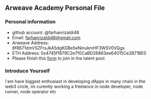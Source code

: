 ## Arweave Academy Personal File

### Personal information

- github account: @farhanrizaldi48
- Email: farhanrizaldi48@gmail.com
- Arweave Address: 8f8671dmVSZFrsJkA5dgKGBe5eNinukmHF3WSV0VQgs
- ETH Address: 0x4745f1879C2e7f0CaBD26863ee64015Ce2B71BE0
- Please finish this [form](https://docs.google.com/forms/d/e/1FAIpQLSfWA5fIIcBgmRppm3jNz5vmf9Mai_QMVil-2pO4r7YKn_Zhtw/viewform?usp=sf_link) to join in the talent pool.

### Introduce Yourself
 i'am have biggest enthusiast in developing dApps in many chain in the web3 circle, im curently working a freelance in node developer, node runner, node operator etc

